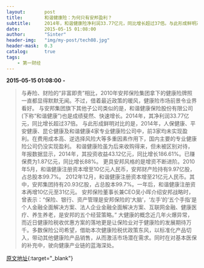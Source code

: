 ```yaml
---
layout:       post
title:        和谐健康险：为何只有安邦盈利？
subtitle:     2014年，和谐健康险净利润33.77亿元，同比增长超过37倍。与此形成鲜明对比的是，人保健康、平安健康、昆仑健康及和谐健康4家专业健康险公司中，前3家均未实现盈利。在费用成本高、逆选择风险大等多重因素作用下，国内主要的专业健康险公司仍没实现盈利。
date:         2015-05-15 01:08:00
author:       "Sinter"
header-img:   "img/my-post/tech08.jpg"
header-mask:  0.3
catalog:      true
tags:
    - 第一财经
---
```


**2015-05-15 01:08:00**  **-**

> 与寿险、财险的“非富即贵”相比，2010年安邦保险集团拿下的健康险牌照一直都显得默默无闻。不过，借着最近政策的暖风，健康险市场前景令业界看好。
与安邦集团旗下其他子公司类似的是，和谐健康保险股份有限公司(下称“和谐健康”)也是成绩斐然、快速增长。2014年，其净利润33.77亿元，同比增长超过37倍。
与此形成鲜明对比的是，2014年，人保健康、平安健康、昆仑健康及和谐健康4家专业健康险公司中，前3家均未实现盈利。在费用成本高、逆选择风险大等多重因素作用下，国内主要的专业健康险公司仍没实现盈利。
和谐健康险虽为后来收购得来，但未被区别对待，年报数据显示，2014年，其投资收益43.12亿元，同比增长186.61%。已赚保费为1.87亿元，同比增长88%。
更具安邦风格的是增资不断进阶。2010年5月，和谐健康注册资本增至10亿元人民币，安邦财产险持有9.97亿股，占总股本99.7%。
2012年12月，和谐健康注册资本增至21亿元人民币。其中，安邦集团持有20.93亿股，占总股本99.7%。一年后，和谐健康注册资本再增10亿元至31亿元。
安邦保险董事长兼CEO吴小晖介绍安邦战略时，曾表示：“保险、银行、资产管理是安邦保险的‘大脑’，‘左手’的‘五个手指’是个人金融全面解决方案、法人企业金融全面解决方案、互联网金融、健康医疗、养生养老，是安邦的五个经营策略。”
大健康的概念近几年火爆异常，而近日健康险税收优惠方案的落地更是让保险业对于健康险的发展期待万千。多数保险公司希望，借助本次健康险税优政策东风，以标准化产品切入，带动其他健康险产品销售，从而激活市场潜在需求。同时在对基本医保的补充中，驶向健康产业链的蓝海深处。


[原文地址](http://www.yicai.com/news/4618152.html){:target="_blank"}


